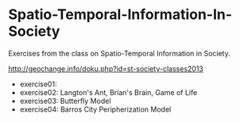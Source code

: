 Spatio-Temporal-Information-In-Society
======================================

Exercises from the class on Spatio-Temporal Information in Society.

http://geochange.info/doku.php?id=st-society-classes2013

* exercise01: 
* exercise02: Langton's Ant, Brian's Brain, Game of Life
* exercise03: Butterfly Model
* exercise04: Barros City Peripherization Model
